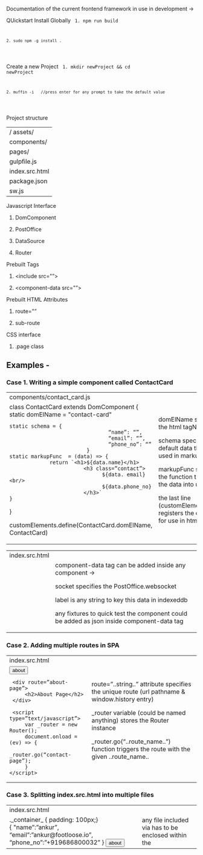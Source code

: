 Documentation of the current frontend framework in use in development → 


QUickstart
  Install Globally
  <code>
    1. npm run build

    2. sudo npm -g install .
  </code>

  Create a new Project 
  <code>
    1. mkdir newProject && cd newProject

    2. muffin -i   //press enter for any prompt to take the default value 
  </code>


Project structure 

  
<table>
  <tr>
    <td>/ 
      assets/
    </td>
  </tr>
  <tr>
    <td>
        components/
    </td>
  </tr>
  <tr>
    <td>
        pages/
    </td>
  </tr>
  <tr>
    <td>
        gulpfile.js
    </td>
  </tr>
  <tr>
    <td>
        index.src.html
    </td>
  </tr>
  <tr>
    <td>
        package.json
    </td>
  </tr>
  <tr>
    <td>
        sw.js
    </td>
  </tr>
</table>


Javascript Interface

1. DomComponent

2. PostOffice

3. DataSource

4. Router

Prebuilt Tags

1. <include src="”></include>

2. <component-data src="”></component-data>

Prebuilt HTML Attributes 

1. route="<string>”

2. sub-route

CSS interface

1. .page class

## Examples -

### Case 1. Writing a simple component called ContactCard

<table>
  <tr>
    <td>components/contact_card.js</td>
    <td></td>
  </tr>
  <tr>
    <td>class ContactCard extends DomComponent {
    static domElName = "contact-card"   
    
    static schema = {
                                    “name”: “”, 
                                    “email”: “”, 
                                    “phone_no”: “”
                             }
    static markupFunc  = (data) => { 
                 return `<h1>${data.name}</h1>
                            <h3 class=”contact”>
                                  ${data. email} <br/> 
                                  ${data.phone_no}
                            </h3>`
    }

}

customElements.define(ContactCard.domElName, ContactCard)</td>
    <td>domElName specifies the html tagName

schema specifies the default data that will be used in markupFunc 

markupFunc specifies the function that renders the data into ui

the last line (customElements.define) registers the component for use in html/dom</td>
  </tr>
</table>




<table>
  <tr>
    <td>index.src.html</td>
    <td></td>
  </tr>
  <tr>
    <td><html>
   <head>
   </head>

<body>
    <div class="....”>
<contact-card>
     <component-data socket=”” label=””>
               {
                    "name”:”ankur”,                      
                    “email”:”ankur@footloose.io”, 
                    “phone_no”:”+919686800032”
               } 
      </component-data>
</contact-card>
    </div>
</body></td>
    <td>component-data tag can be added inside any component → 

socket specifies the PostOffice.websocket

label is any string to key this data in indexeddb 

any fixtures to quick test the component could be added as json inside component-data tag</td>
  </tr>
</table>


### Case 2. Adding multiple routes in SPA

<table>
  <tr>
    <td>index.src.html</td>
    <td></td>
  </tr>
  <tr>
    <td><html>
   <head>
   </head>

<body>
    <div route="contact-page””>
<contact-card>
     <component-data socket=”” label=””>
               {
                    "name”:”ankur”,                      
                    “email”:”ankur@footloose.io”, 
                    “phone_no”:”+919686800032”
               } 
      </component-data>
</contact-card>

<button onclick=”_router.go(‘about-page’)”>
     about
</button>
    </div>
 
     <div route=”about-page”>
         <h2>About Page</h2>
     </div>

     <script type=”text/javascript”>
         var _router = new Router();
         document.onload = (ev) => {
             _router.go(“contact-page”);
         }
    </script>
</body> </td>
    <td>route=”..string..” attribute specifies the unique route (url pathname & window.history entry)

_router variable (could be named anything) stores the Router instance

_router.go(“..route_name..”) function triggers the route with the given ..route_name..</td>
  </tr>
</table>


### Case 3. Splitting index.src.html into multiple files

<table>
  <tr>
    <td>index.src.html</td>
    <td></td>
  </tr>
  <tr>
    <td><html>
   <head>
   </head>

<body>
    <div route="contact-page””>
         <include src=”pages/contact.html”></include>
    </div>
 
     <div route=”about-page”>
          <include src=”pages/about.html”></include>
     </div>

     <script type=”text/javascript”>
         var _router = new Router();
         document.onload = (ev) => {
             _router.go("contact-page”);
         }
    </script>
</body> </td>
    <td><include src=”...”> tag loads the html template file at the path specified in its src attribute</td>
  </tr>
</table>


<table>
  <tr>
    <td>pages/contact.html</td>
    <td></td>
  </tr>
  <tr>
    <td><template>
            <style type="text/css”>
                   ._container_ { padding: 100px;}
            </style>
<div class=”_container_”>
<contact-card>
<component-data socket=”” label=””>
               {
                    "name”:”ankur”,                      
                    “email”:”ankur@footloose.io”, 
                    “phone_no”:”+919686800032”
               } 
 </component-data>
</contact-card>

<button onclick=”_router.go(‘about-page’)”>
     about
</button>
           </div>
</template></td>
    <td>any file included via <include src=”....”> has to be enclosed within the <template> tag; that can contain html, css & javascript.</td>
  </tr>
</table>



